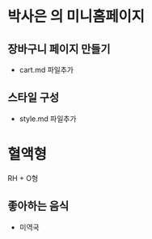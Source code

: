 # 박사은 의 미니홈페이지

## 장바구니 페이지 만들기

- cart.md 파일추가

## 스타일 구성

- style.md 파일추가

# 혈액형

RH + O형

## 좋아하는 음식

- 미역국
